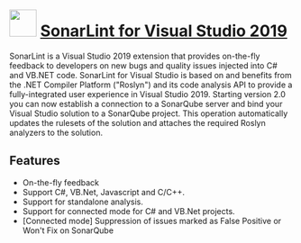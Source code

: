 ﻿# <img src="https://cdn.jsdelivr.net/gh/bbtsoftware/chocolatey-packages@c3c9e2dc27be801aa02f61597f19668a64c030e6/icons/sonarlint-vs2019.png" width="48" height="48"/> [SonarLint for Visual Studio 2019](https://chocolatey.org/packages/sonarlint-vs2019)

SonarLint is a Visual Studio 2019 extension that provides on-the-fly feedback to developers on new bugs and quality issues injected into C# and VB.NET code. SonarLint for Visual Studio is based on and benefits from the .NET Compiler Platform ("Roslyn") and its code analysis API to provide a fully-integrated user experience in Visual Studio 2019. Starting version 2.0 you can now establish a connection to a SonarQube server and bind your Visual Studio solution to a SonarQube project. This operation automatically updates the rulesets of the solution and attaches the required Roslyn analyzers to the solution.

## Features

- On-the-fly feedback
- Support C#, VB.Net, Javascript and C/C++.
- Support for standalone analysis.
- Support for connected mode for C# and VB.Net projects.
- [Connected mode] Suppression of issues marked as False Positive or Won't Fix on SonarQube